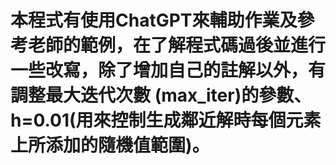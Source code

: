 # 本程式有使用ChatGPT來輔助作業及參考老師的範例，在了解程式碼過後並進行一些改寫，除了增加自己的註解以外，有調整最大迭代次數 (max_iter)的參數、h=0.01(用來控制生成鄰近解時每個元素上所添加的隨機值範圍)。
